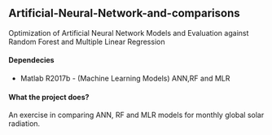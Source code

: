 ## Artificial-Neural-Network-and-comparisons
Optimization of Artificial Neural Network Models and Evaluation against Random Forest and Multiple Linear Regression


#### Dependecies
 - Matlab R2017b - (Machine Learning Models) ANN,RF and MLR
 
 #### What the project does?
An exercise in comparing ANN, RF and MLR models for monthly global solar radiation.

